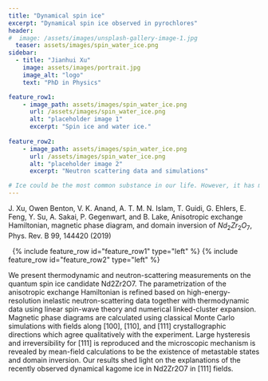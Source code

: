 ```yaml
---
title: "Dynamical spin ice"
excerpt: "Dynamical spin ice observed in pyrochlores"
header:
#  image: /assets/images/unsplash-gallery-image-1.jpg
  teaser: assets/images/spin_water_ice.png
sidebar:
  - title: "Jianhui Xu"
    image: assets/images/portrait.jpg
    image_alt: "logo"
    text: "PhD in Physics"

feature_row1:
    - image_path: assets/images/spin_water_ice.png
	  url: /assets/images/spin_water_ice.png
      alt: "placeholder image 1"
      excerpt: "Spin ice and water ice."
	  
feature_row2:
    - image_path: assets/images/spin_water_ice.png
	  url: /assets/images/spin_water_ice.png
      alt: "placeholder image 2"
	  excerpt: "Neutron scattering data and simulations"

# Ice could be the most common substance in our life. However, it has many striking physical properties. For example, the density of ice is approximately 90% of water, 
---
```

J. Xu, Owen Benton, V. K. Anand, A. T. M. N. Islam, T. Guidi, G. Ehlers, E. Feng, Y. Su, A. Sakai, P. Gegenwart, and B. Lake, Anisotropic exchange Hamiltonian, magnetic phase diagram, and domain inversion of $Nd_2Zr_2O_7$, Phys. Rev. B 99, 144420 (2019)

&nbsp;
{% include feature_row id="feature_row1" type="left" %}
<a name="spin_water_ice"></a> 
{% include feature_row id="feature_row2" type="left" %}
<a name="data_theory"></a> 
&nbsp;

We present thermodynamic and neutron-scattering measurements on the quantum spin ice candidate Nd2Zr2O7. The parametrization of the anisotropic exchange Hamiltonian is refined based on high-energy-resolution inelastic neutron-scattering data together with thermodynamic data using linear spin-wave theory and numerical linked-cluster expansion. Magnetic phase diagrams are calculated using classical Monte Carlo simulations with fields along [100], [110], and [111] crystallographic directions which agree qualitatively with the experiment. Large hysteresis and irreversibility for [111] is reproduced and the microscopic mechanism is revealed by mean-field calculations to be the existence of metastable states and domain inversion. Our results shed light on the explanations of the recently observed dynamical kagome ice in Nd2Zr2O7 in [111] fields.
